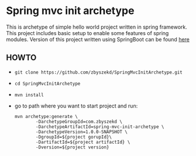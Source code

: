 # Spring mvc init archetype

This is archetype of simple hello world project written in spring framework.
This project includes basic setup to enable some features of spring modules.
Version of this project written using SpringBoot can be found [here](https://github.com/zbyszekd/SpringBootInitArchetype)
## HOWTO

* `git clone https://github.com/zbyszekd/SpringMvcInitArchetype.git`
* `cd SpringMvcInitArchetype`
* `mvn install`
* go to path where you want to start project and run:
    
    ```
    mvn archetype:generate \
            -DarchetypeGroupId=com.zbyszekd \
            -DarchetypeArtifactId=spring-mvc-init-archetype \
            -DarchetypeVersion=1.0.0-SNAPSHOT \
            -DgroupId=${project gorupId}\
            -DartifactId=${project artifactId} \
            -Dversion=${project version}
    ```